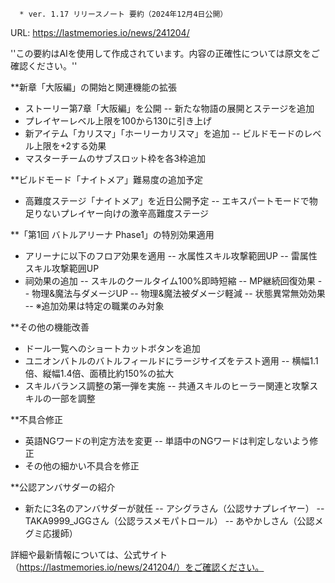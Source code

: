 
      * ver. 1.17 リリースノート 要約（2024年12月4日公開）
URL: https://lastmemories.io/news/241204/

''この要約はAIを使用して作成されています。内容の正確性については原文をご確認ください。''

**新章「大阪編」の開始と関連機能の拡張
- ストーリー第7章「大阪編」を公開
-- 新たな物語の展開とステージを追加
- プレイヤーレベル上限を100から130に引き上げ
- 新アイテム「カリスマ」「ホーリーカリスマ」を追加
-- ビルドモードのレベル上限を+2する効果
- マスターチームのサブスロット枠を各3枠追加

**ビルドモード「ナイトメア」難易度の追加予定
- 高難度ステージ「ナイトメア」を近日公開予定
-- エキスパートモードで物足りないプレイヤー向けの激辛高難度ステージ

**「第1回 バトルアリーナ Phase1」の特別効果適用
- アリーナに以下のフロア効果を適用
-- 水属性スキル攻撃範囲UP
-- 雷属性スキル攻撃範囲UP
- 祠効果の追加
-- スキルのクールタイム100%即時短縮
-- MP継続回復効果
-- 物理&魔法与ダメージUP
-- 物理&魔法被ダメージ軽減
-- 状態異常無効効果
-- ※追加効果は特定の職業のみ対象

**その他の機能改善
- ドール一覧へのショートカットボタンを追加
- ユニオンバトルのバトルフィールドにラージサイズをテスト適用
-- 横幅1.1倍、縦幅1.4倍、面積比約150%の拡大
- スキルバランス調整の第一弾を実施
-- 共通スキルのヒーラー関連と攻撃スキルの一部を調整

**不具合修正
- 英語NGワードの判定方法を変更
-- 単語中のNGワードは判定しないよう修正
- その他の細かい不具合を修正

**公認アンバサダーの紹介
- 新たに3名のアンバサダーが就任
-- アシグラさん（公認サナプレイヤー）
-- TAKA9999_JGGさん（公認ラスメモパトロール）
-- あやかしさん（公認メグミ応援師）

詳細や最新情報については、公式サイト（https://lastmemories.io/news/241204/）をご確認ください。    